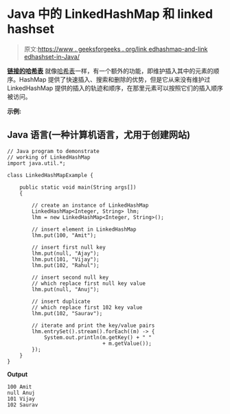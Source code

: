 # Java 中的 LinkedHashMap 和 linked hashset

> 原文:[https://www . geeksforgeeks . org/link edhashmap-and-link edhashset-in-Java/](https://www.geeksforgeeks.org/linkedhashmap-and-linkedhashset-in-java/)

[**链接的哈希表**](https://www.geeksforgeeks.org/linkedhashmap-class-java-examples/) 就像[哈希表](https://www.geeksforgeeks.org/java-util-hashmap-in-java-with-examples/)一样，有一个额外的功能，即维护插入其中的元素的顺序。HashMap 提供了快速插入、搜索和删除的优势，但是它从来没有维护过 LinkedHashMap 提供的插入的轨迹和顺序，在那里元素可以按照它们的插入顺序被访问。

**示例:**

## Java 语言(一种计算机语言，尤用于创建网站)

```
// Java program to demonstrate
// working of LinkedHashMap
import java.util.*;

class LinkedHashMapExample {

    public static void main(String args[])
    {

        // create an instance of LinkedHashMap
        LinkedHashMap<Integer, String> lhm;
        lhm = new LinkedHashMap<Integer, String>();

        // insert element in LinkedHashMap
        lhm.put(100, "Amit");

        // insert first null key
        lhm.put(null, "Ajay");
        lhm.put(101, "Vijay");
        lhm.put(102, "Rahul");

        // insert second null key
        // which replace first null key value
        lhm.put(null, "Anuj");

        // insert duplicate
        // which replace first 102 key value
        lhm.put(102, "Saurav");

        // iterate and print the key/value pairs
        lhm.entrySet().stream().forEach((m) -> {
            System.out.println(m.getKey() + " "
                               + m.getValue());
        });
    }
}
```

**Output**

```
100 Amit
null Anuj
101 Vijay
102 Saurav
```